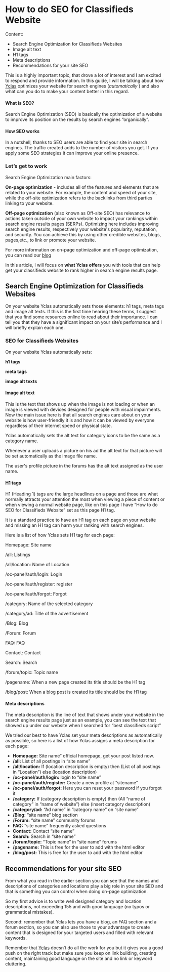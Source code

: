 # How to do SEO for Classifieds Website
Content:
-   Search Engine Optimization for Classifieds Websites
-   Image alt text
-    H1 tags
-   Meta descriptions
-   Recommendations for your site SEO

This is a highly important topic, that drove a lot of interest and I am excited to respond and provide information. 
In this guide, I will be talking about how  [Yclas](http://yclas.com/)  optimizes your website for search engines (*automatically* ) and also what can you do to make your content better in this regard.

#### What is SEO?  

Search Engine Optimization (SEO) is basically the optimization of a website to improve its position on the results by search engines “organically”.

#### How SEO works

In a nutshell, thanks to SEO users are able to find your site in search engines. The traffic created adds to the number of visitors you get. If you apply some SEO strategies it can improve your online presence. 

### Let’s get to work

Search Engine Optimization main factors:

**On-page optimization** - includes all of the features and elements that are related to your website. For example, the content and speed of your site, while the off-site optimization refers to the backlinks from third parties linking to your website.

**Off-page optimization** (also known as Off-site SEO) has relevance to actions taken outside of your own website to impact your rankings within search engine results pages (SERPs). Optimizing here includes improving search engine results, respectively your website's popularity, reputation, and security. You can achieve this by using other credible websites, blogs, pages,etc., to link or promote your website.

For more information on on-page optimization and off-page optimization, you can read our [blog](https://yclas.com/blog/seo-for-classified-websites-with-yclas.html)

In this article, I will focus on  **what Yclas offers**  you with tools that can help get your classifieds website to rank higher in search engine results page.

## Search Engine Optimization for Classifieds Websites

On your website Yclas automatically sets those elements: h1 tags, meta tags and image alt texts. If this is the first time hearing these terms, I suggest that you find some resources online to read about their importance. I can tell you that they have a significant impact on your site’s performance and I will briefly explain each one.


### SEO for Classifieds Websites

On your website Yclas automatically sets:

**h1 tags**

**meta tags**

**image alt texts**

#### Image alt text

This is the text that shows up when the image is not loading or when an image is viewed with devices designed for people with visual impairments. Now the main issue here is that all search engines care about on your website is how user-friendly it is and how it can be viewed by everyone regardless of their internet speed or physical state.

Yclas automatically sets the alt text for category icons to be the same as a category name.

Whenever a user uploads a picture on his ad the alt text for that picture will be set automatically as the image file name.

The user's profile picture in the forums has the alt text assigned as the user name.

#### H1 tags

H1 (Heading 1) tags are the large headlines on a page and those are what normally attracts your attention the most when viewing a piece of content or when viewing a normal website page, like on this page I have “How to do SEO for Classifieds Website” set as this page H1 tag.

It is a standard practice to have an H1 tag on each page on your website and missing an H1 tag can harm your ranking with search engines.

Here is a list of how Yclas sets H1 tag for each page:

Homepage: Site name

/all: Listings

/all/location: Name of Location

/oc-panel/auth/login: Login

/oc-panel/auth/register: register

/oc-panel/auth/forgot: Forgot

/category: Name of the selected category

/category/ad: Title of the advertisement

/Blog: Blog

/Forum: Forum

FAQ: FAQ

Contact: Contact

Search: Search

/forum/topic: Topic name

/pagename: When a new page created its title should be the H1 tag

/blog/post: When a blog post is created its title should be the H1 tag

#### Meta descriptions

The meta description is the line of text that shows under your website in the search engine results page just as an example, you can see the text that showed up under our website when I searched for “best classifieds script”

We tried our best to have Yclas set your meta descriptions as automatically as possible, so here is a list of how Yclas assigns a meta description for each page:

-   **Homepage:**  Site name” official homepage, get your post listed now.
-   **/all:**  List of all postings in “site name”
-   **/all/location:**  If (location description is empty) then (List of all postings in “Location”) else (location description)
-   **/oc-panel/auth/login:**  login to “site name”
-   **/oc-panel/auth/register:**  Create a new profile at “sitename”
-   **/oc-panel/auth/forgot:**  Here you can reset your password if you forgot it
-   **/category:**  If (category description is empty) then (All “name of category” in “name of website”) else (insert category description)
-   **/category/ad:**  “Ad name” in “category name” on “site name”
-   **/Blog:**  “site name” blog section
-   **/Forum:**  “site name” community forums
-   **FAQ:**  “site name” frequently asked questions
-   **Contact:**  Contact “site name”
-   **Search:**  Search in “site name”
-   **/forum/topic:**  “Topic name” in “site name” forums
-   **/pagename:**  This is free for the user to add with the html editor
-   **/blog/post:**  This is free for the user to add with the html editor

## Recommendations for your site SEO

From what you read in the earlier section you can see that the names and descriptions of categories and locations play a big role in your site SEO and that is something you can control when doing on-page optimization.

So my first advice is to write well designed category and location descriptions, not exceeding 155 and with good language (no typos or grammatical mistakes).

Second: remember that Yclas lets you have a blog, an FAQ section and a forum section, so you can also use those to your advantage to create content that is designed for your targeted users and filled with relevant keywords.

Remember that  [Yclas](http://yclas.com/)  doesn’t do all the work for you but it gives you a good push on the right track but make sure you keep on link building, creating content, maintaining good language on the site and no link or keyword cluttering.
